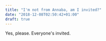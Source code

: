 ```yaml
---
title: "I'm not from Annaba, am I invited?"
date: "2018-12-08T02:50:42+01:00"
draft: true
---
```


Yes, please. Everyone's invited.
